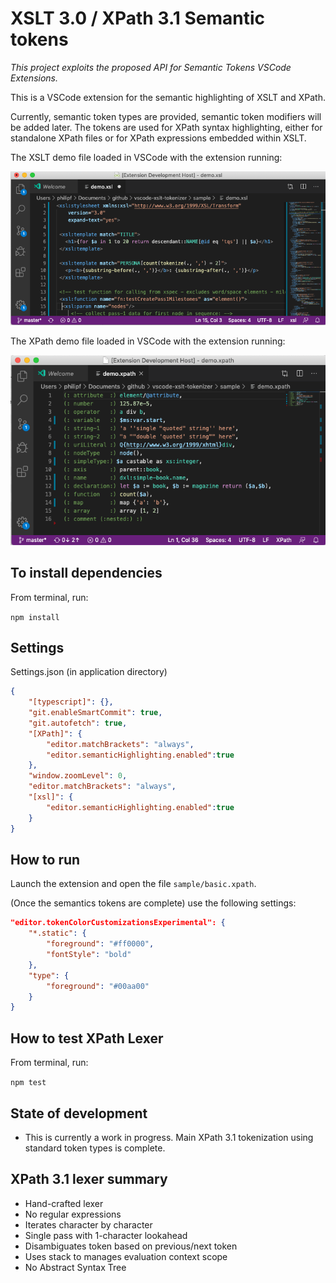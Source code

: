 # XSLT 3.0 / XPath 3.1 Semantic tokens

_This project exploits the proposed API for Semantic Tokens VSCode Extensions._

This is a VSCode extension for the semantic highlighting of XSLT and XPath.

Currently, semantic token types are provided, semantic token modifiers will be added later. The tokens are used for XPath syntax highlighting, either for standalone XPath files or for XPath expressions embedded within XSLT.

The XSLT demo file loaded in VSCode with the extension running:

![Screenshot](xslt-demo.png)

The XPath demo file loaded in VSCode with the extension running:

![Screenshot](xpath-demo.png)

## To install dependencies
From terminal, run:

 ``npm install``

## Settings

Settings.json (in application directory)

```json
{
	"[typescript]": {},
	"git.enableSmartCommit": true,
	"git.autofetch": true,
	"[XPath]": {
		"editor.matchBrackets": "always",
		"editor.semanticHighlighting.enabled":true
	},
	"window.zoomLevel": 0,
	"editor.matchBrackets": "always",
	"[xsl]": {
		"editor.semanticHighlighting.enabled":true
	}
}
```

## How to run

Launch the extension and open the file `sample/basic.xpath`.

(Once the semantics tokens are complete) use the following settings:

```json
"editor.tokenColorCustomizationsExperimental": {
	"*.static": {
		"foreground": "#ff0000",
		"fontStyle": "bold"
	},
	"type": {
		"foreground": "#00aa00"
	}
}
```

## How to test XPath Lexer

From terminal, run:

``npm test``

## State of development

- This is currently a work in progress. Main XPath 3.1 tokenization using standard token types is complete.

## XPath 3.1 lexer summary

- Hand-crafted lexer
- No regular expressions
- Iterates character by character
- Single pass with 1-character lookahead
- Disambiguates token based on previous/next token
- Uses stack to manages evaluation context scope
- No Abstract Syntax Tree
